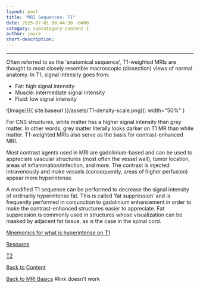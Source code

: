 ```yaml
---
layout: post
title: "MRI Sequences- T1"
date: 2025-07-01 08:44:38 -0400
category: subcategory-content-1
author: joyce
short-description: 
---
```


-----

Often referred to as the ‘anatomical sequence’, T1-weighted MRIs are thought to most closely resemble macroscopic (dissection) views of normal anatomy.
In T1, signal intensity goes from:

- Fat: high signal intensity
- Muscle: intermediate signal intensity
- Fluid: low signal intensity



![Image]({{ site.baseurl }}/assets/T1-density-scale.png){: width="50%" }


For CNS structures, white matter has a higher signal intensity than grey matter. In other words, grey matter literally looks darker on T1 MR than white matter.
T1-weighted MRIs also serve as the basis for contrast-enhanced MRI.


Most contrast agents used in MRI are gadolinium-based and can be used to appreciate vascular structures (most often the vessel wall), tumor location, areas of inflammation/infection, and more. The contrast is injected intravenously and make vessels (consequently, areas of higher perfusion) appear more hyperintense.


A modified T1 sequence can be performed to decrease the signal intensity of ordinarily hyperintense fat. This is called ‘fat suppression’ and is frequently performed in conjunction to gadolinium enhancement in order to make the contrast-enhanced structures easier to appreciate. Fat suppression is commonly used in structures whose visualization can be masked by adjacent fat tissue, as is the case in the spinal cord.

<a href="https://radiopaedia.org/articles/hyperintense-on-t1-weighted-images-mnemonic-1?lang=us">Mnemonics for what is hyperintense on T1</a>


<a href="https://radiopaedia.org/articles/t1-weighted-image?lang=us">Resource</a>



<a href="{{ site.baseurl }}/subcategory-content-1/2024-11-05-mri-basics-post-2">T2</a>



<a href="{{ site.baseurl }}/content">Back to Content</a>


<a href="{{ site.baseurl }}/subcategory-content-1">Back to MRI Basics</a> #link doesn't work




<!-- need to double enter to start new lines -->
<!-- need to use the site baseurl in the curly brackets to make internal links work seamlessly -->
